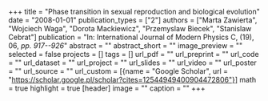 +++
title = "Phase transition in sexual reproduction and biological evolution"
date = "2008-01-01"
publication_types = ["2"]
authors = ["Marta Zawierta", "Wojciech Waga", "Dorota Mackiewicz", "Przemyslaw Biecek", "Stanislaw Cebrat"]
publication = "In: International Journal of Modern Physics C, (19), 06, _pp. 917--926_"
abstract = ""
abstract_short = ""
image_preview = ""
selected = false
projects = []
tags = []
url_pdf = ""
url_preprint = ""
url_code = ""
url_dataset = ""
url_project = ""
url_slides = ""
url_video = ""
url_poster = ""
url_source = ""
url_custom = [{name = "Google Scholar", url = "https://scholar.google.pl/scholar?cites=12544949400904472806"}]
math = true
highlight = true
[header]
image = ""
caption = ""
+++
